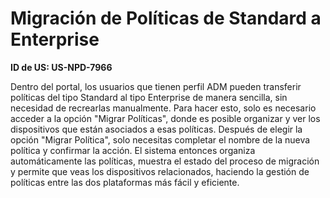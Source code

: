 # Migración de Políticas de Standard a Enterprise

**ID de US: US-NPD-7966**

Dentro del portal, los usuarios que tienen perfil ADM pueden transferir políticas del tipo Standard al tipo Enterprise de manera sencilla, sin necesidad de recrearlas manualmente. Para hacer esto, solo es necesario acceder a la opción "Migrar Políticas", donde es posible organizar y ver los dispositivos que están asociados a esas políticas. Después de elegir la opción "Migrar Política", solo necesitas completar el nombre de la nueva política y confirmar la acción. El sistema entonces organiza automáticamente las políticas, muestra el estado del proceso de migración y permite que veas los dispositivos relacionados, haciendo la gestión de políticas entre las dos plataformas más fácil y eficiente.